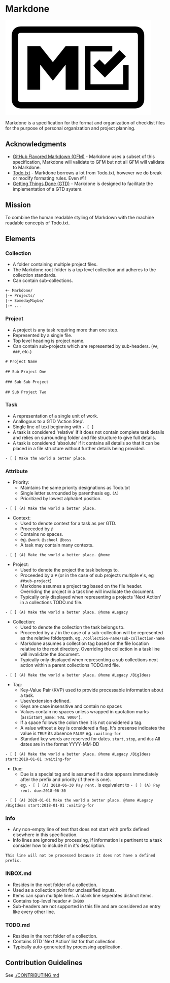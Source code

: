 # Markdone

![Markdown Logo](assets/logo.svg)

Markdone is a specification for the format and organization of checklist files for the purpose of personal organization and project planning.

## Acknowledgments

- [GitHub Flavored Markdown (GFM)](https://github.github.com/gfm/) - Markdone uses a subset of this specification, Markdone will validate to GFM but not all GFM will validate to Markdone.
- [Todo.txt](http://todotxt.org/) - Markdone borrows a lot from Todo.txt, however we do break or modify formating rules. Even #1!
- [Getting Things Done (GTD)](https://gettingthingsdone.com/) - Markdone is designed to facilitate the implementation of a GTD system.

## Mission

To combine the human readable styling of Markdown with the machine readable concepts of Todo.txt.

## Elements

### Collection

- A folder containing multiple project files.
- The Markdone root folder is a top level collection and adheres to the collection standards.
- Can contain sub-collections.

```text
+- Markdone/
|-+ Projects/
|-+ SomedayMaybe/
|-+ ...
```

### Project

- A project is any task requiring more than one step.
- Represented by a single file.
- Top level heading is project name.
- Can contain sub-projects which are represented by sub-headers. (`##`, `###`, etc.)

```text
# Project Name

## Sub Project One

### Sub Sub Project

## Sub Project Two
```

### Task

- A representation of a single unit of work.
- Anallogous to a GTD 'Action Step'.
- Single line of text beginning with `- [ ]`
- A task is considered 'relative' if it does not contain complete task details and relies on surrounding folder and file structure to give full details.
- A task is considered 'absolute' if it contains all details so that it can be placed in a file structure without further details being provided.

```text
- [ ] Make the world a better place.
```

### Attribute

- Priority:
  - Maintains the same priority designations as Todo.txt
  - Single letter surrounded by parenthesis eg. `(A)`
  - Prioritized by lowest alphabet position.

```text
- [ ] (A) Make the world a better place.
```

- Context:
  - Used to denote context for a task as per GTD.
  - Proceeded by `@`
  - Contains no spaces.
  - eg. `@work @school @boss`
  - A task may contain many contexts.

```text
- [ ] (A) Make the world a better place. @home
```

- Project:
  - Used to denote the project the task belongs to.
  - Proceeded by a `#` (or in the case of sub projects multiple `#`'s, eg `##sub-project`)
  - Markdone assumes a project tag based on the file header. Overriding the project in a task line will invalidate the document.
  - Typically only displayed when representing a projects 'Next Action' in a collections TODO.&#8203;md file.

```text
- [ ] (A) Make the world a better place. @home #Legacy
```

- Collection:
  - Used to denote the collection the task belongs to.
  - Proceeded by a `/` in the case of a sub-collection will be represented as the relative folderpath. eg. `/collection-name/sub-collection-name`
  - Markdone assumes a collection tag based on the file location relative to the root directory. Overriding the collection in a task line will invalidate the document.
  - Typically only displayed when representing a sub collections next action within a parent collections TODO.&#8203;md file.

```text
- [ ] (A) Make the world a better place. @home #Legacy /BigIdeas
```

- Tag:
  - Key-Value Pair (KVP) used to provide processable information about a task.
  - User/extension defined.
  - Keys are case insensitive and contain no spaces
  - Values contain no spaces unless wrapped in quotation marks (`assistant_name:'HAL 9000'`).
  - If a space follows the colon then it is not considered a tag.
  - A value without a key is considered a flag. It's presense indicates the value is `TRUE` its absence `FALSE` eg. `:waiting-for`
  - Standard key words are reserved for dates. `start`, `stop`, and `due` All dates are in the format YYYY-MM-DD

```text
- [ ] (A) Make the world a better place. @home #Legacy /BigIdeas start:2018-01-01 :waiting-for
```

- Due:
  - Due is a special tag and is assumed if a date appears immediately after the prefix and priority (if there is one).
  - eg. `- [ ] (A) 2018-06-30 Pay rent.` is equivalent to `- [ ] (A) Pay rent. due:2018-06-30`

```text
- [ ] (A) 2020-01-01 Make the world a better place. @home #Legacy /BigIdeas start:2018-01-01 :waiting-for
```

### Info

- Any non-empty line of text that does not start with prefix defined elsewhere in this specification.
- Info lines are ignored by processing, if information is pertinent to a task consider how to include it in it's description.

```text
This line will not be processed because it does not have a defined prefix.
```

### INBOX.&#8203;md <!--- Using zero width space character to prevent auto-linking -->

- Resides in the root folder of a collection.
- Used as a collection point for unclassified inputs.
- Items can span multiple lines. A blank line seperates distinct items.
- Contains top-level header `# INBOX`
- Sub-headers are not supported in this file and are considered an entry like every other line.

### TODO.&#8203;md <!--- Using zero width space character to prevent auto-linking -->

- Resides in the root folder of a collection.
- Contains GTD 'Next Action' list for that collection.
- Typically auto-generated by processing application.

## Contribution Guidelines

See [./CONTRIBUTING.md](./CONTRIBUTING.md)